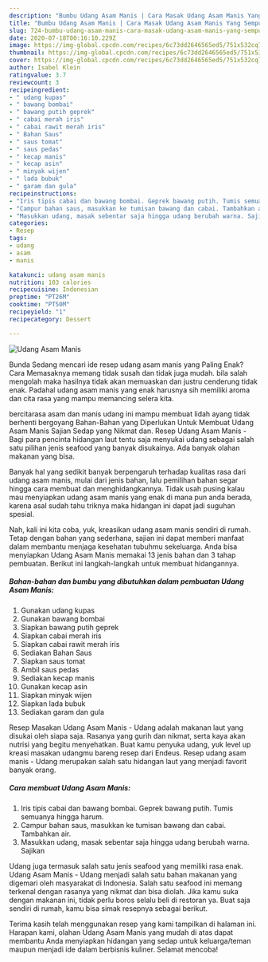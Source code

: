 ```yaml
---
description: "Bumbu Udang Asam Manis | Cara Masak Udang Asam Manis Yang Sempurna"
title: "Bumbu Udang Asam Manis | Cara Masak Udang Asam Manis Yang Sempurna"
slug: 724-bumbu-udang-asam-manis-cara-masak-udang-asam-manis-yang-sempurna
date: 2020-07-18T00:16:10.229Z
image: https://img-global.cpcdn.com/recipes/6c73dd2646565ed5/751x532cq70/udang-asam-manis-foto-resep-utama.jpg
thumbnail: https://img-global.cpcdn.com/recipes/6c73dd2646565ed5/751x532cq70/udang-asam-manis-foto-resep-utama.jpg
cover: https://img-global.cpcdn.com/recipes/6c73dd2646565ed5/751x532cq70/udang-asam-manis-foto-resep-utama.jpg
author: Isabel Klein
ratingvalue: 3.7
reviewcount: 3
recipeingredient:
- " udang kupas"
- " bawang bombai"
- " bawang putih geprek"
- " cabai merah iris"
- " cabai rawit merah iris"
- " Bahan Saus"
- " saus tomat"
- " saus pedas"
- " kecap manis"
- " kecap asin"
- " minyak wijen"
- " lada bubuk"
- " garam dan gula"
recipeinstructions:
- "Iris tipis cabai dan bawang bombai. Geprek bawang putih. Tumis semuanya hingga harum."
- "Campur bahan saus, masukkan ke tumisan bawang dan cabai. Tambahkan air."
- "Masukkan udang, masak sebentar saja hingga udang berubah warna. Sajikan"
categories:
- Resep
tags:
- udang
- asam
- manis

katakunci: udang asam manis 
nutrition: 103 calories
recipecuisine: Indonesian
preptime: "PT26M"
cooktime: "PT50M"
recipeyield: "1"
recipecategory: Dessert

---
```



![Udang Asam Manis](https://img-global.cpcdn.com/recipes/6c73dd2646565ed5/751x532cq70/udang-asam-manis-foto-resep-utama.jpg)

Bunda Sedang mencari ide resep udang asam manis yang Paling Enak? Cara Memasaknya memang tidak susah dan tidak juga mudah. bila salah mengolah maka hasilnya tidak akan memuaskan dan justru cenderung tidak enak. Padahal udang asam manis yang enak harusnya sih memiliki aroma dan cita rasa yang mampu memancing selera kita.

bercitarasa asam dan manis udang ini mampu membuat lidah ayang tidak berhenti bergoyang Bahan-Bahan yang Diperlukan Untuk Membuat Udang Asam Manis Sajian Sedap yang Nikmat dan. Resep Udang Asam Manis - Bagi para pencinta hidangan laut tentu saja menyukai udang sebagai salah satu pilihan jenis seafood yang banyak disukainya. Ada banyak olahan makanan yang bisa.

Banyak hal yang sedikit banyak berpengaruh terhadap kualitas rasa dari udang asam manis, mulai dari jenis bahan, lalu pemilihan bahan segar hingga cara membuat dan menghidangkannya. Tidak usah pusing kalau mau menyiapkan udang asam manis yang enak di mana pun anda berada, karena asal sudah tahu triknya maka hidangan ini dapat jadi suguhan spesial.


Nah, kali ini kita coba, yuk, kreasikan udang asam manis sendiri di rumah. Tetap dengan bahan yang sederhana, sajian ini dapat memberi manfaat dalam membantu menjaga kesehatan tubuhmu sekeluarga. Anda bisa menyiapkan Udang Asam Manis memakai 13 jenis bahan dan 3 tahap pembuatan. Berikut ini langkah-langkah untuk membuat hidangannya.

<!--inarticleads1-->

##### Bahan-bahan dan bumbu yang dibutuhkan dalam pembuatan Udang Asam Manis:

1. Gunakan  udang kupas
1. Gunakan  bawang bombai
1. Siapkan  bawang putih geprek
1. Siapkan  cabai merah iris
1. Siapkan  cabai rawit merah iris
1. Sediakan  Bahan Saus
1. Siapkan  saus tomat
1. Ambil  saus pedas
1. Sediakan  kecap manis
1. Gunakan  kecap asin
1. Siapkan  minyak wijen
1. Siapkan  lada bubuk
1. Sediakan  garam dan gula


Resep Masakan Udang Asam Manis - Udang adalah makanan laut yang disukai oleh siapa saja. Rasanya yang gurih dan nikmat, serta kaya akan nutrisi yang begitu menyehatkan. Buat kamu penyuka udang, yuk level up kreasi masakan udangmu bareng resep dari Endeus. Resep udang asam manis - Udang merupakan salah satu hidangan laut yang menjadi favorit banyak orang. 

<!--inarticleads2-->

##### Cara membuat Udang Asam Manis:

1. Iris tipis cabai dan bawang bombai. Geprek bawang putih. Tumis semuanya hingga harum.
1. Campur bahan saus, masukkan ke tumisan bawang dan cabai. Tambahkan air.
1. Masukkan udang, masak sebentar saja hingga udang berubah warna. Sajikan


Udang juga termasuk salah satu jenis seafood yang memiliki rasa enak. Udang Asam Manis - Udang menjadi salah satu bahan makanan yang digemari oleh masyarakat di Indonesia. Salah satu seafood ini memang terkenal dengan rasanya yang nikmat dan bisa diolah. Jika kamu suka dengan makanan ini, tidak perlu boros selalu beli di restoran ya. Buat saja sendiri di rumah, kamu bisa simak resepnya sebagai berikut. 

Terima kasih telah menggunakan resep yang kami tampilkan di halaman ini. Harapan kami, olahan Udang Asam Manis yang mudah di atas dapat membantu Anda menyiapkan hidangan yang sedap untuk keluarga/teman maupun menjadi ide dalam berbisnis kuliner. Selamat mencoba!
